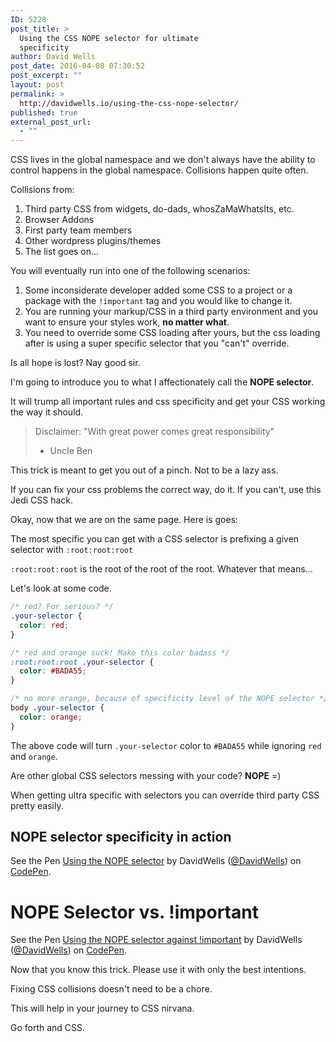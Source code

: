 ```yaml
---
ID: 5228
post_title: >
  Using the CSS NOPE selector for ultimate
  specificity
author: David Wells
post_date: 2016-04-08 07:30:52
post_excerpt: ""
layout: post
permalink: >
  http://davidwells.io/using-the-css-nope-selector/
published: true
external_post_url:
  - ""
---
```

CSS lives in the global namespace and we don't always have the ability to control happens in the global namespace. Collisions happen quite often. 

Collisions from:

1. Third party CSS from widgets, do-dads, whosZaMaWhatsIts, etc.
2. Browser Addons
3. First party team members
4. Other wordpress plugins/themes 
5. The list goes on...

You will eventually run into one of the following scenarios:

1. Some inconsiderate developer added some CSS to a project or a package with the `!important` tag and you would like to change it.
2. You are running your markup/CSS in a third party environment and you want to ensure your styles work, **no matter what**.
3. You need to override some CSS loading after yours, but the css loading after is using a super specific selector that you "can't" override.

Is all hope is lost? Nay good sir.

I'm going to introduce you to what I affectionately call the **NOPE selector**. 

It will trump all important rules and css specificity and get your CSS working the way it should.

> Disclaimer: "With great power comes great responsibility"
> - Uncle Ben

This trick is meant to get you out of a pinch. Not to be a lazy ass. 

If you can fix your css problems the correct way, do it. If you can't, use this Jedi CSS hack.

Okay, now that we are on the same page. Here is goes:

The most specific you can get with a CSS selector is prefixing a given selector with `:root:root:root`

`:root:root:root` is the root of the root of the root. Whatever that means...

Let's look at some code.

```css
/* red? For serious? */
.your-selector {
  color: red;
}

/* red and orange suck! Make this color badass */
:root:root:root .your-selector {
  color: #BADA55;
}

/* no more orange, because of specificity level of the NOPE selector */
body .your-selector {
  color: orange;
}
```

The above code will turn `.your-selector` color to `#BADA55` while ignoring `red` and `orange`.

Are other global CSS selectors messing with your code? **NOPE** =)

When getting ultra specific with selectors you can override third party CSS pretty easily.

## NOPE selector specificity in action

<p data-height="353" data-theme-id="0" data-slug-hash="vGppjr" data-default-tab="css" data-user="DavidWells" class="codepen">See the Pen <a href="http://codepen.io/DavidWells/pen/vGppjr/">Using the NOPE selector</a> by DavidWells (<a href="http://codepen.io/DavidWells">@DavidWells</a>) on <a href="http://codepen.io">CodePen</a>.</p>
<script async src="//assets.codepen.io/assets/embed/ei.js"></script>

# NOPE Selector vs. !important

<p data-height="382" data-theme-id="0" data-slug-hash="xVppzr" data-default-tab="css" data-user="DavidWells" class="codepen">See the Pen <a href="http://codepen.io/DavidWells/pen/xVppzr/">Using the NOPE selector against !important</a> by DavidWells (<a href="http://codepen.io/DavidWells">@DavidWells</a>) on <a href="http://codepen.io">CodePen</a>.</p>
<script async src="//assets.codepen.io/assets/embed/ei.js"></script>

Now that you know this trick. Please use it with only the best intentions.

Fixing CSS collisions doesn't need to be a chore. 

This will help in your journey to CSS nirvana.

Go forth and CSS.